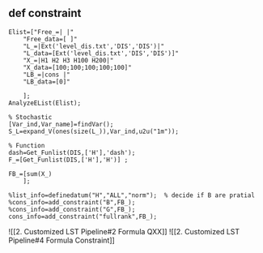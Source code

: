 ## def constraint
```
Elist=["Free_=| |"
    "Free_data=[ ]"
    "L_=|Ext('level_dis.txt','DIS','DIS')|"
    "L_data=[Ext('level_dis.txt','DIS','DIS')]"
    "X_=|H1 H2 H3 H100 H200|"
    "X_data=[100;100;100;100;100]"
    "LB_=|cons |"
    "LB_data=[0]"   
    
    ];
AnalyzeEList(Elist);

% Stochastic
[Var_ind,Var_name]=findVar();
S_L=expand_V(ones(size(L_)),Var_ind,u2u("1m"));  

% Function
dash=Get_Funlist(DIS,['H'],'dash');
F_=[Get_Funlist(DIS,['H'],'H')] ;
 
FB_=[sum(X_)
    ];

%list_info=definedatum("H","ALL","norm");  % decide if B are pratial
%cons_info=add_constraint("B",FB_);
%cons_info=add_constraint("G",FB_);
cons_info=add_constraint("fullrank",FB_); 
```




![[2. Customized LST Pipeline#2 Formula QXX]]
![[2. Customized LST Pipeline#4 Formula Constraint]]